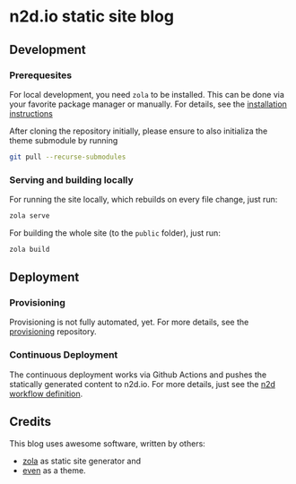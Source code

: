 # n2d.io static site blog

## Development
### Prerequesites
For local development, you need `zola` to be installed. This can be done via your favorite package manager or manually. For details, see the [installation instructions][0]

[0]: https://www.getzola.org/documentation/getting-started/installation/

After cloning the repository initially, please ensure to also initializa the theme submodule by running

```bash
git pull --recurse-submodules
```

### Serving and building locally
For running the site locally, which rebuilds on every file change, just run:

```bash
zola serve
```

For building the whole site (to the `public` folder), just run:

```bash
zola build
```

## Deployment
### Provisioning
Provisioning is not fully automated, yet. For more details, see the [provisioning][1] repository.

### Continuous Deployment
The continuous deployment works via Github Actions and pushes the statically generated content to n2d.io. For more details, just see the [n2d workflow definition][2].


## Credits
This blog uses awesome software, written by others: 
- [zola][3] as static site generator and
- [even][4] as a theme.

[1]: https://github.com/n2dio/provision
[2]: https://github.com/n2dio/blog/blob/main/.github/workflows/main.yml
[3]: https://www.getzola.org/
[4]: https://www.getzola.org/themes/even/
